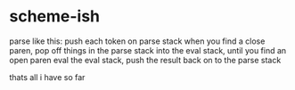 scheme-ish
=====

parse like this:
push each token on parse stack
when you find a close paren, pop off things in the parse stack into the eval stack, until you find an open paren
eval the eval stack,
push the result back on to the parse stack

thats all i have so far
